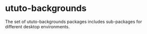 # ututo-backgrounds

The set of ututo-backgrounds packages includes sub-packages for different desktop environments.

